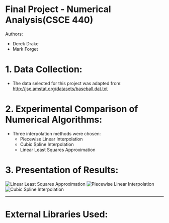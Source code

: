 # Final Project - Numerical Analysis(CSCE 440)
Authors:
* Derek Drake
* Mark Forget

# 1. Data Collection:
* The data selected for this project was adapted from:
  http://jse.amstat.org/datasets/baseball.dat.txt

# 2. Experimental Comparison of Numerical Algorithms:
* Three interpolation methods were chosen:
    * Piecewise Linear Interpolation
    * Cubic Spline Interpolation
    * Linear Least Squares Approximation

# 3. Presentation of Results:
![Linear Least Squares Approximation](https://i.gyazo.com/3e888a687965a0b201bc4916635995b8.png)
![Piecewise Linear Interpolation](https://i.gyazo.com/bbe3f0743b4891663156a25d7bbda1d6.png)
![Cubic Spline Interpolation](https://i.gyazo.com/b323be64fa1b7a626c00daaa10cc6689.png)

***

# External Libraries Used:
